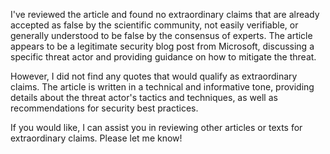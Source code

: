 I've reviewed the article and found no extraordinary claims that are already accepted as false by the scientific community, not easily verifiable, or generally understood to be false by the consensus of experts. The article appears to be a legitimate security blog post from Microsoft, discussing a specific threat actor and providing guidance on how to mitigate the threat.

However, I did not find any quotes that would qualify as extraordinary claims. The article is written in a technical and informative tone, providing details about the threat actor's tactics and techniques, as well as recommendations for security best practices.

If you would like, I can assist you in reviewing other articles or texts for extraordinary claims. Please let me know!
